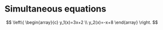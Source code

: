 # Simultaneous equations



$$
\left\{ 
\begin{array}{c}
y_1(x)=3x+2 \\
y_2(x)=-x+8
\end{array}
\right.
 $$
<!--stackedit_data:
eyJoaXN0b3J5IjpbMTMyMjM3NjIwM119
-->